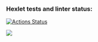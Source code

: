 ### Hexlet tests and linter status:
[![Actions Status](https://github.com/AnastaIz/python-project-49/workflows/hexlet-check/badge.svg)](https://github.com/AnastaIz/python-project-49/actions)

<a href="https://codeclimate.com/github/AnastaIz/python-project-49/maintainability"><img src="https://api.codeclimate.com/v1/badges/6c74c8a78172e76a1db7/maintainability" /></a>